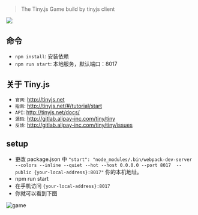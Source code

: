 # 

> The Tiny.js Game build by tinyjs client

![](http://tfs.alipayobjects.com/images/rmsweb/T1nqFhXdJcXXXXXXXX.png_120x120)

## 命令

- `npm install`: 安装依赖
- `npm run start`: 本地服务，默认端口：8017

## 关于 Tiny.js

- `官网`: http://tinyjs.net
- `指南`: http://tinyjs.net/#/tutorial/start
- `API`: http://tinyjs.net/docs/
- `源码`: http://gitlab.alipay-inc.com/tiny/tiny
- `反馈`: http://gitlab.alipay-inc.com/tiny/tiny/issues


## setup

- 更改 package.json 中 `"start": "node_modules/.bin/webpack-dev-server --colors --inline --quiet --hot --host 0.0.0.0 --port 8017  --public {your-local-address}:8017"` 你的本机地址。
- npm run start
- 在手机访问 `{your-local-address}:8017`
- 你就可以看到下图

![game](http://gitlab.alipay.net/tiny/cuo-money/raw/master/res/images/game.png)